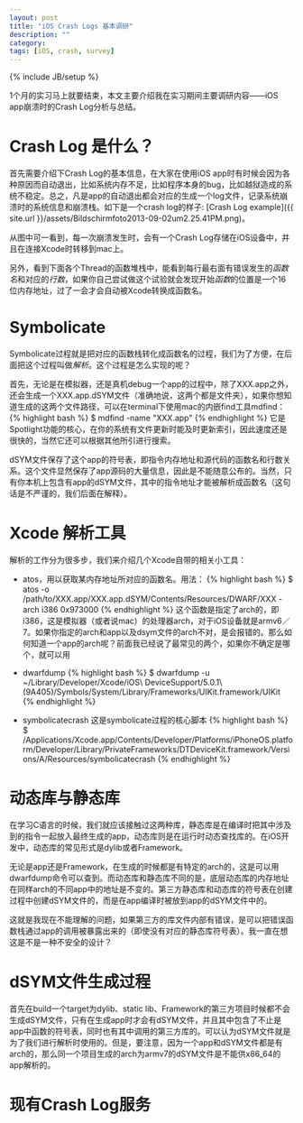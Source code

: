 ```yaml
---
layout: post
title: "iOS Crash Logs 基本调研"
description: ""
category: 
tags: [iOS, crash, survey]
---
```

{% include JB/setup %}

1个月的实习马上就要结束，本文主要介绍我在实习期间主要调研内容——iOS app崩溃时的Crash Log分析与总结。

# Crash Log 是什么？

首先需要介绍下Crash Log的基本信息，在大家在使用iOS app时有时候会因为各种原因而自动退出，比如系统内存不足，比如程序本身的bug，比如越狱造成的系统不稳定。总之，凡是app的自动退出都会对应的生成一个log文件，记录系统崩溃时的系统信息和崩溃栈。如下是一个crash log的样子: [Crash Log example]({{ site.url }}/assets/Bildschirmfoto2013-09-02um2.25.41PM.png)。

从图中可一看到，每一次崩溃发生时，会有一个Crash Log存储在iOS设备中，并且在连接Xcode时转移到mac上。

另外，看到下面各个Thread的函数堆栈中，能看到每行最右面有错误发生的*函数名*和对应的*行数*，如果你自己尝试做这个试验就会发现开始*函数*的位置是一个16位内存地址，过了一会才会自动被Xcode转换成函数名。

# Symbolicate

Symbolicate过程就是把对应的函数栈转化成函数名的过程，我们为了方便，在后面把这个过程叫做*解析*。这个过程是怎么实现的呢？

首先，无论是在模拟器，还是真机debug一个app的过程中，除了XXX.app之外，还会生成一个XXX.app.dSYM文件（准确地说，这两个都是文件夹），如果你想知道生成的这两个文件路径，可以在terminal下使用mac的内嵌find工具mdfind：
{% highlight bash %}
$ mdfind -name "XXX.app"
{% endhighlight %}
它是Spotlight功能的核心，在你的系统有文件更新时能及时更新索引，因此速度还是很快的，当然它还可以根据其他所引进行搜索。

dSYM文件保存了这个app的符号表，即指令内存地址和源代码的函数名和行数关系。这个文件显然保存了app源码的大量信息，因此是不能随意公布的。当然，只有你本机上包含有app的dSYM文件，其中的指令地址才能被解析成函数名（这句话是不严谨的，我们后面在解释）。

# Xcode 解析工具

解析的工作分为很多步，我们来介绍几个Xcode自带的相关小工具：

- atos，用以获取某内存地址所对应的函数名。用法：
{% highlight bash %}
$ atos -o /path/to/XXX.app/XXX.app.dSYM/Contents/Resources/DWARF/XXX -arch i386 0x973000
{% endhighlight %}
这个函数是指定了arch的，即i386，这是模拟器（或者说mac）的处理器arch，对于iOS设备就是armv6／7。如果你指定的arch和app以及dsym文件的arch不对，是会报错的。那么如何知道一个app的arch呢？前面我已经说了最常见的两个，如果你不确定是哪个，就可以用

- dwarfdump
{% highlight bash %}
$ dwarfdump -u ~/Library/Developer/Xcode/iOS\ DeviceSupport/5.0.1\ \(9A405\)/Symbols/System/Library/Frameworks/UIKit.framework/UIKit
{% endhighlight %}

- symbolicatecrash 这是symbolicate过程的核心脚本
{% highlight bash %}
$ /Applications/Xcode.app/Contents/Developer/Platforms/iPhoneOS.platform/Developer/Library/PrivateFrameworks/DTDeviceKit.framework/Versions/A/Resources/symbolicatecrash 
{% endhighlight %}

# 动态库与静态库

在学习C语言的时候，我们就应该接触过这两种库，静态库是在编译时把其中涉及到的指令一起放入最终生成的app，动态库则是在运行时动态查找库的。在iOS开发中，动态库的常见形式是dylib或者Framework。

无论是app还是Framework，在生成的时候都是有特定的arch的，这是可以用dwarfdump命令可以查到。而动态库和静态库不同的是，底层动态库的内存地址在同样arch的不同app中的地址是不变的。第三方静态库和动态库的符号表在创建过程中创建dSYM文件的，而是在app编译时被放到app的dSYM文件中的。

这就是我现在不能理解的问题，如果第三方的库文件内部有错误，是可以把错误函数栈通过app的调用被暴露出来的（即使没有对应的静态库符号表）。我一直在想这是不是一种不安全的设计？

# dSYM文件生成过程

首先在build一个target为dylib、static lib、Framework的第三方项目时候都不会生成dSYM文件，只有在生成app时才会有dSYM文件，并且其中包含了不止是app中函数的符号表，同时也有其中调用的第三方库的。可以认为dSYM文件就是为了我们进行解析时使用的。但是，要注意，因为一个app和dSYM文件都是有arch的，那么同一个项目生成的arch为armv7的dSYM文件是不能供x86_64的app解析的。

# 现有Crash Log服务 
